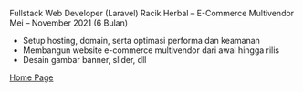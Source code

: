Fullstack Web Developer (Laravel)
Racik Herbal – E-Commerce Multivendor
Mei – November 2021 (6 Bulan)

* Setup hosting, domain, serta optimasi performa dan keamanan
* Membangun website e-commerce multivendor dari awal hingga rilis
* Desain gambar banner, slider, dll

[ Home Page ](./RacikHerbal.jpeg)
